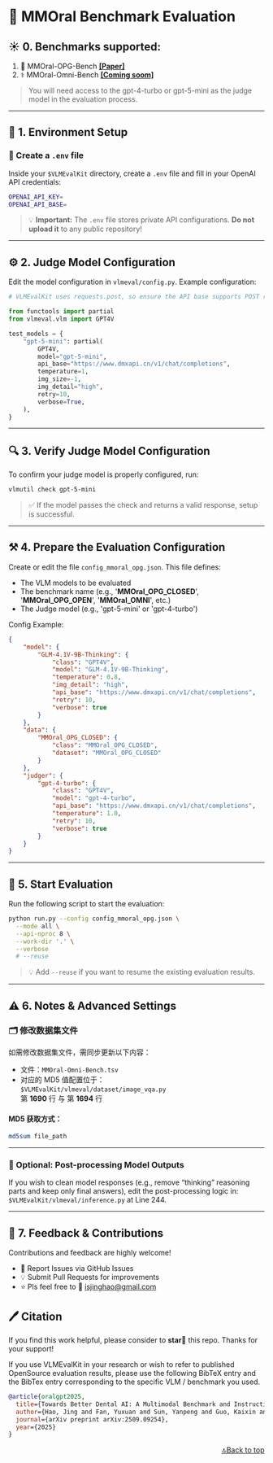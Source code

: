 # 🧠 MMOral Benchmark Evaluation

## ☀️ 0. Benchmarks supported:

1. 🦷 MMOral-OPG-Bench <a href="https://arxiv.org/pdf/2509.09254" target="_blank"><b>[Paper]</b></a>
2. ⚕️ MMOral-Omni-Bench <a href="" target="_blank"><b>[Coming soom]</b></a>

> You will need access to the gpt-4-turbo or gpt-5-mini as the judge model in the evaluation process.

---


## 🚀 1. Environment Setup

### 🧩 Create a `.env` file

Inside your `$VLMEvalKit` directory, create a `.env` file and fill in your OpenAI API credentials:

```bash
OPENAI_API_KEY=
OPENAI_API_BASE=
```

> 💡 **Important:** The `.env` file stores private API configurations. **Do not upload it** to any public repository!

---

## ⚙️ 2. Judge Model Configuration

Edit the model configuration in `vlmeval/config.py`.
Example configuration:

```python
# VLMEvalKit uses requests.post, so ensure the API base supports POST requests

from functools import partial
from vlmeval.vlm import GPT4V

test_models = {
    "gpt-5-mini": partial(
        GPT4V,
        model="gpt-5-mini",
        api_base="https://www.dmxapi.cn/v1/chat/completions",
        temperature=1,
        img_size=-1,
        img_detail="high",
        retry=10,
        verbose=True,
    ),
}
```
---

## 🔍 3. Verify Judge Model Configuration

To confirm your judge model is properly configured, run:

```bash
vlmutil check gpt-5-mini
```

> ✅ If the model passes the check and returns a valid response, setup is successful.

---

## ⚒️ 4. Prepare the Evaluation Configuration

Create or edit the file `config_mmoral_opg.json`. This file defines:

- The VLM models to be evaluated
- The benchmark name (e.g., '**MMOral_OPG_CLOSED**', '**MMOral_OPG_OPEN**', '**MMOral_OMNI**', etc.)
- The Judge model (e.g., 'gpt-5-mini' or 'gpt-4-turbo')

Config Example:

```json
{
    "model": {
        "GLM-4.1V-9B-Thinking": {
            "class": "GPT4V",
            "model": "GLM-4.1V-9B-Thinking",
            "temperature": 0.8,
            "img_detail": "high",
            "api_base": "https://www.dmxapi.cn/v1/chat/completions",
            "retry": 10,
            "verbose": true
        }
    },
    "data": {
        "MMOral_OPG_CLOSED": {
            "class": "MMOral_OPG_CLOSED",
            "dataset": "MMOral_OPG_CLOSED"
        }
    },
    "judger": {
        "gpt-4-turbo": {
            "class": "GPT4V",
            "model": "gpt-4-turbo",
            "api_base": "https://www.dmxapi.cn/v1/chat/completions",
            "temperature": 1.0,
            "retry": 10,
            "verbose": true
        }
    }
}

```
---

## 🧭 5. Start Evaluation
Run the following script to start the evaluation:

```bash
python run.py --config config_mmoral_opg.json \
  --mode all \
  --api-nproc 8 \
  --work-dir '.' \
  --verbose
  # --reuse
```
> 💡 Add `--reuse` if you want to resume the existing evaluation results.

---

## ⚠️ 6. Notes & Advanced Settings

### 🗂️ 修改数据集文件

如需修改数据集文件，需同步更新以下内容：

- 文件：`MMOral-Omni-Bench.tsv`
- 对应的 MD5 值配置位于：  
  `$VLMEvalKit/vlmeval/dataset/image_vqa.py`  
  第 **1690** 行 与 第 **1694** 行

#### MD5 获取方式：
```bash
md5sum file_path
```
---

### 🧹 Optional: Post-processing Model Outputs

If you wish to clean model responses (e.g., remove “thinking” reasoning parts and keep only final answers), edit the post-processing logic in: `$VLMEvalKit/vlmeval/inference.py` at Line 244.

---

## 💬 7.  Feedback & Contributions

Contributions and feedback are highly welcome!

- 🐛 Report Issues via GitHub Issues
- 💡 Submit Pull Requests for improvements
- ⭐ Pls feel free to 📮 isjinghao@gmail.com



## 🖊️ Citation

If you find this work helpful, please consider to **star🌟** this repo. Thanks for your support!

If you use VLMEvalKit in your research or wish to refer to published OpenSource evaluation results, please use the following BibTeX entry and the BibTex entry corresponding to the specific VLM / benchmark you used.

```bib
@article{oralgpt2025,
  title={Towards Better Dental AI: A Multimodal Benchmark and Instruction Dataset for Panoramic X-ray Analysis},
  author={Hao, Jing and Fan, Yuxuan and Sun, Yanpeng and Guo, Kaixin and Lin, Lizhuo and Yang, Jinrong and Ai, Qi Yong H and Wong, Lun M and Tang, Hao and Hung, Kuo Feng},
  journal={arXiv preprint arXiv:2509.09254},
  year={2025}
}
```

<p align="right"><a href="#top">🔝Back to top</a></p>
